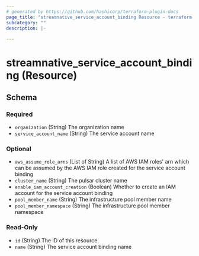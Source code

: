 ```yaml
---
# generated by https://github.com/hashicorp/terraform-plugin-docs
page_title: "streamnative_service_account_binding Resource - terraform-provider-streamnative"
subcategory: ""
description: |-
  
---
```


# streamnative_service_account_binding (Resource)





<!-- schema generated by tfplugindocs -->
## Schema

### Required

- `organization` (String) The organization name
- `service_account_name` (String) The service account name

### Optional

- `aws_assume_role_arns` (List of String) A list of AWS IAM roles' arn which can be assumed by the AWS IAM role created for the service account binding
- `cluster_name` (String) The pulsar cluster name
- `enable_iam_account_creation` (Boolean) Whether to create an IAM account for the service account binding
- `pool_member_name` (String) The infrastructure pool member name
- `pool_member_namespace` (String) The infrastructure pool member namespace

### Read-Only

- `id` (String) The ID of this resource.
- `name` (String) The service account binding name
